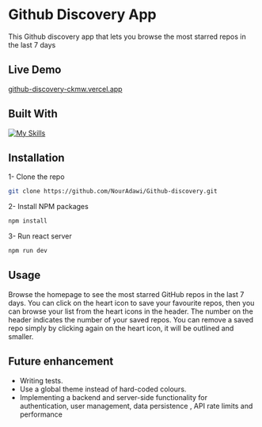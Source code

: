 # Github Discovery App

This Github discovery app that lets you browse the most starred repos in the last 7 days
## Live Demo
[github-discovery-ckmw.vercel.app
](https://github-discovery-ckmw.vercel.app/)

## Built With

[![My Skills](https://skillicons.dev/icons?i=vite,typescript,mui&theme=dark)](https://skillicons.dev)

## Installation

1- Clone the repo

```bash
git clone https://github.com/NourAdawi/Github-discovery.git
```

2- Install NPM packages

```bash
npm install
```

3- Run react server

```bash
npm run dev
```

## Usage

Browse the homepage to see the most starred GitHub repos in the last 7 days. You can click on the heart icon to save your favourite repos, then you can browse your list from the heart icons in the header.
The number on the header indicates the number of your saved repos.
You can remove a saved repo simply by clicking again on the heart icon, it will be outlined and smaller.

## Future enhancement 

- Writing tests.
- Use a global theme instead of hard-coded colours.
- Implementing a backend and server-side functionality for authentication, user management, data persistence , API rate limits and performance 
